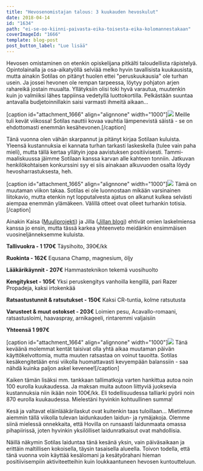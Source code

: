 ```yaml
---
title: "Hevosenomistajan talous: 3 kuukauden hevoskulut"
date: 2018-04-14
id: "1634"
path: "ei-se-oo-kiinni-paivasta-eika-toisesta-eika-kolomannestakaan"
coverImageId: "1666"
template: blog-post
post_button_label: "Lue lisää"
---
```


Hevosen omistaminen on etenkin opiskelijana pitkälti taloudellista räpistelyä. Opintolainalla ja osa-aikatyöllä selviää melko hyvin tavallisista kuukausista, mutta ainakin Sotilas on pitänyt huolen ettei "peruskuukausia" ole turhan usein. Ja jossei hevonen ole rempan tarpeessa, löytyy pohjaton arjen rahareikä jostain muualta. Yllätyksiin olisi toki hyvä varautua, muutenkin kuin jo valmiiksi lähes tappiinsa vedetyllä luottokortilla. Pelkästään suuntaa antavalla budjetoinnillakin saisi varmasti ihmeitä aikaan...

\[caption id="attachment_1666" align="alignnone" width="1000"\]![](/images/F203FF85-1397-4D24-A647-2E87FA56FCED.jpeg) Meille tuli kevät viikossa! Sotilas nauttii kovaa vauhtia lämpenevistä säistä - se on ehdottomasti enemmän kesähevonen.\[/caption\]

Tänä vuonna olen vähän skarpannut ja pitänyt kirjaa Sotilaan kuluista. Yleensä kustannuksia ei kannata turhan tarkasti laskeskella (tulee vain paha mieli), mutta tällä kertaa yllätyin jopa aavistuksen positiivisesti. Tammi-maaliskuussa jäimme Sotilaan kanssa karvan alle kahteen tonniin. Jatkuvan henkilökohtaisen konkurssini syy ei siis ainakaan alkuvuoden osalta löydy hevosharrastuksesta, heh.

\[caption id="attachment_1665" align="alignnone" width="1000"\]![](/images/MG_3283.jpg) Tämä on muutaman viikon takaa. Sotilas ei ole luonnostaan mikään varsinainen liitokavio, mutta etenkin nyt lopputalvesta ajatus on alkanut kulkea selvästi aiempaa enemmän ylämäkeen. Välillä otteet ovat olleet turhankin totisia.\[/caption\]

Ainakin Kaisa ([Muuliprojekti](https://muuliprojekti.blogspot.fi/2018/03/muulimenot-maaliskuussa-2018.html)) ja Jilla ([Jillan blogi](https://jillanblogi.blogspot.fi/2018/04/kotitallin-ensimmainen-kvartaalitalous.html)) ehtivät omien laskelmiensa kanssa jo ensin, mutta tässä karkea yhteenveto meidänkin ensimmäisen vuosineljänneksemme kuluista.

**Tallivuokra - 1 170€** Täysihoito, 390€/kk

**Ruokinta - 162€** Equsana Champ, magnesium, öljy

**Lääkärikäynnit - 207€** Hammasteknikon tekemä vuosihuolto

**Kengitykset - 105€** Yksi peruskengitys vanhoilla kengillä, pari Razer Propadeja, kaksi irtokenkää

**Ratsastustunnit & ratsutukset - 150€** Kaksi CR-tuntia, kolme ratsutusta

**Varusteet & muut ostokset - 203€** Loimien pesu, Acavallo-romaani, ratsastusloimi, haavaspray, arnikageeli, rintaremmi valjaisiin

**Yhteensä 1 997€**

\[caption id="attachment_1664" align="alignnone" width="1000"\]![](/images/MG_3531.jpg) Tänä keväänä molemmat kentät taisivat olla yhtä aikaa muutaman päivän käyttökelvottomia, mutta muuten ratsastaa on voinut tauoitta. Sotilas kesäkengitetään ensi viikolla huomattavasti kevyempään balanssiin - saa nähdä kuinka paljon askel kevenee!\[/caption\]

Kaiken tämän lisäksi mm. tankkaan tallimatkoja varten hankittua autoa noin 100 eurolla kuukaudessa. Ja maksan muita autoon liittyviä juoksevia kustannuksia niin ikään noin 100€/kk. Eli todellisuudessa talliarki pyörii noin 870 eurolla kuukaudessa. Mielestäni hyvinkin kohtuullinen summa!

Kesä ja valtavat eläinlääkärilaskut ovat kuitenkin taas tuloillaan... Mietimme aiemmin tällä viikolla tulevan laidunkauden laidun- ja rymäjakoja. Olemme siinä mielessä onnekkaita, että Hovilla on runsaasti laidunmaata omassa pihapiirissä, joten hyvinkin yksilölliset laidunratkaisut ovat mahdollisia.

Näillä näkymin Sotilas laiduntaa tänä kesänä yksin, vain päiväsaikaan ja erittäin maltillisen kokoisella, täysin tasaisella alueella. Toivon todella, että tänä vuonna voin käyttää kesälomani ja kesätyörahani hieman positiivisempiin aktiviteetteihin kuin loukkaantuneen hevosen kuntoutteluun.
